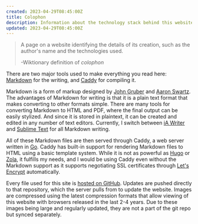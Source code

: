 ```yaml
---
created: 2023-04-29T08:45:00Z
title: Colophon
description: Information about the technology stack behind this website.
updated: 2023-04-29T08:45:00Z
---
```


> A page on a website identifying the details of its creation, such as the author's name and the technologies used.
>
> -Wiktionary definition of *colophon*

There are two major tools used to make everything you read here: [Markdown](http://daringfireball.net/projects/markdown/) for the writing, and [Caddy](https://caddyserver.com) for compiling it.

Markdown is a form of markup designed by [John Gruber](http://daringfireball.net) and [Aaron Swartz](http://www.aaronsw.com). The advantages of Markdown for writing is that it is a plain text format that makes converting to other formats simple. There are many tools for converting Markdown to HTML and PDF, where the final output can be easily stylized. And since it is stored in plaintext, it can be created and edited in any number of text editors. Currently, I switch between [iA Writer](https://ia.net/writer) and [Sublime Text](https://www.sublimetext.com) for all Markdown writing.

All of these Markdown files are then served through Caddy, a web server written in [Go](https://golang.org). Caddy has built-in support for rendering Markdown files to HTML using a basic template system. While it is not as powerful as [Hugo](https://www.gohugo.io) or [Zola](https://www.getzola.org), it fulfills my needs, and I would be using Caddy even without the Markdown support as it supports negotiating SSL certificates through [Let's Encrypt](https://letsencrypt.org) automatically.

Every file used for this site is [hosted on GitHub](https://github.com/OberstKrueger/www-oberstkrueger-com). Updates are pushed directly to that repository, which the server pulls from to update the website. Images are compressed using the latest compression formats that allow viewing of this website with browsers released in the last 2-4 years. Due to these images being large and regularly updated, they are not a part of the git repo but synced separately.
